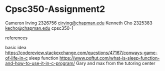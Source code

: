 # Cpsc350-Assignment2
Cameron Irving
2326756
cirving@chapman.edu
Kenneth Cho
2325383
kecho@chapman.edu
cpsc350-1

references

basic idea
https://codereview.stackexchange.com/questions/47167/conways-game-of-life-in-c
sleep function
https://www.poftut.com/what-is-sleep-function-and-how-to-use-it-in-c-program/
Gary and max from the tutoring center
